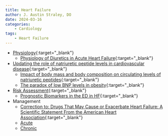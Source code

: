 ```yaml
---
title: Heart Failure
author: J. Austin Straley, DO
date: 2024-03-16
categories:
    - Cardiology
tags:
    - Heart Failure
---
```

- [Physiology](https://derangedphysiology.com/main/cicm-primary-exam/required-reading/cardiovascular-system){:target="_blank"}
  - [Physiology of Diuretics in Acute Heart Failure](https://pubmed.ncbi.nlm.nih.gov/32164892/){:target="_blank"}
- [Updating the role of natriuretic peptide levels in cardiovascular disease](https://pubmed.ncbi.nlm.nih.gov/22104459/){:target="_blank"}
  - [Impact of body mass and body composition on circulating levels of natriuretic peptides](https://pubmed.ncbi.nlm.nih.gov/16203929/){:target="_blank"}
  - [The paradox of low BNP levels in obesity](https://pubmed.ncbi.nlm.nih.gov/21523383/){:target="_blank"}
- [Risk Assessment](https://pubmed.ncbi.nlm.nih.gov/31526538/){:target="_blank"}
  - [Prognostic Biomarkers in the ED in HF](https://thoracickey.com/diagnostic-and-prognostic-biomarkers-in-emergency-department-heart-failure/){:target="_blank"}
- Management
  - [Correction to: Drugs That May Cause or Exacerbate Heart Failure: A Scientific Statement From the American Heart Association](https://doi.org/10.1161/CIR.0000000000000449){:target="_blank"}
  - [Acute][1]
  - [Chronic][2]

[1]: /docs/im-guide/cards/heart-failure/acute-hf/index.md
[2]: /docs/im-guide/cards/heart-failure/chronic-hf.md
